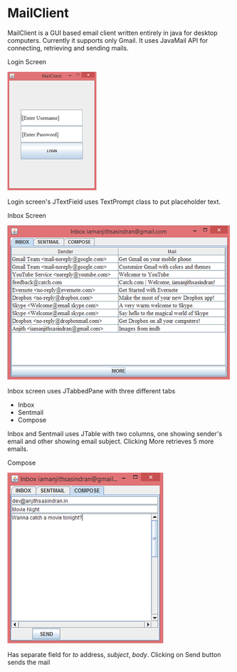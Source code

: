 MailClient
===========
MailClient is a GUI based email client written entirely in java for desktop computers. Currently it supports only Gmail. It uses JavaMail API for connecting, retrieving and sending mails. 

Login Screen

![Login Screen](/screenshots/login.png)

Login screen's JTextField uses TextPrompt class to put placeholder text.

Inbox Screen 

![Inbox Screen](/screenshots/inboxui.png)

Inbox screen uses JTabbedPane with three different tabs
- Inbox
- Sentmail
- Compose

Inbox and Sentmail uses JTable with two columns, one showing sender's email and other showing email subject. Clicking More retrieves 5 more emails. 

Compose

![Compose Screen](/screenshots/composeui.png)

Has separate field for _to_ address, _subject_, _body_. Clicking on Send button sends the mail

